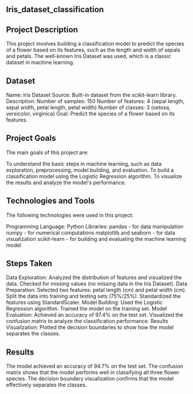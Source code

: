 ## Iris_dataset_classification
## Project Description
This project involves building a classification model to predict the species of a flower based on its features, such as the length and width of sepals and petals. The well-known Iris Dataset was used, which is a classic dataset in machine learning.

## Dataset
Name: Iris Dataset
Source: Built-in dataset from the scikit-learn library.
Description:
Number of samples: 150
Number of features: 4 (sepal length, sepal width, petal length, petal width)
Number of classes: 3 (setosa, versicolor, virginica)
Goal: Predict the species of a flower based on its features.

## Project Goals
The main goals of this project are:

To understand the basic steps in machine learning, such as data exploration, preprocessing, model building, and evaluation.
To build a classification model using the Logistic Regression algorithm.
To visualize the results and analyze the model's performance.
## Technologies and Tools
The following technologies were used in this project:

Programming Language: Python
Libraries:
pandas - for data manipulation
numpy - for numerical computations
matplotlib and seaborn - for data visualization
scikit-learn - for building and evaluating the machine learning model
## Steps Taken
Data Exploration:
Analyzed the distribution of features and visualized the data.
Checked for missing values (no missing data in the Iris Dataset).
Data Preparation:
Selected two features: petal length (cm) and petal width (cm).
Split the data into training and testing sets (75%/25%).
Standardized the features using StandardScaler.
Model Building:
Used the Logistic Regression algorithm.
Trained the model on the training set.
Model Evaluation:
Achieved an accuracy of 97.4% on the test set.
Visualized the confusion matrix to analyze the classification performance.
Results Visualization:
Plotted the decision boundaries to show how the model separates the classes.
## Results
The model achieved an accuracy of 94.7% on the test set.
The confusion matrix shows that the model performs well in classifying all three flower species.
The decision boundary visualization confirms that the model effectively separates the classes.

